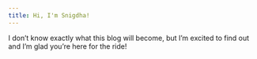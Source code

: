 ```yaml
---
title: Hi, I'm Snigdha!
---
```

 
I don’t know exactly what this blog will become, but I’m excited to find out and I’m glad you’re here for the ride!